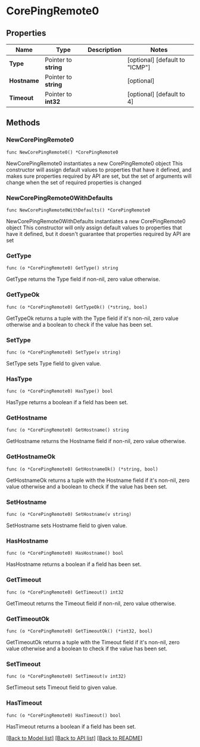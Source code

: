 # CorePingRemote0

## Properties

Name | Type | Description | Notes
------------ | ------------- | ------------- | -------------
**Type** | Pointer to **string** |  | [optional] [default to "ICMP"]
**Hostname** | Pointer to **string** |  | [optional] 
**Timeout** | Pointer to **int32** |  | [optional] [default to 4]

## Methods

### NewCorePingRemote0

`func NewCorePingRemote0() *CorePingRemote0`

NewCorePingRemote0 instantiates a new CorePingRemote0 object
This constructor will assign default values to properties that have it defined,
and makes sure properties required by API are set, but the set of arguments
will change when the set of required properties is changed

### NewCorePingRemote0WithDefaults

`func NewCorePingRemote0WithDefaults() *CorePingRemote0`

NewCorePingRemote0WithDefaults instantiates a new CorePingRemote0 object
This constructor will only assign default values to properties that have it defined,
but it doesn't guarantee that properties required by API are set

### GetType

`func (o *CorePingRemote0) GetType() string`

GetType returns the Type field if non-nil, zero value otherwise.

### GetTypeOk

`func (o *CorePingRemote0) GetTypeOk() (*string, bool)`

GetTypeOk returns a tuple with the Type field if it's non-nil, zero value otherwise
and a boolean to check if the value has been set.

### SetType

`func (o *CorePingRemote0) SetType(v string)`

SetType sets Type field to given value.

### HasType

`func (o *CorePingRemote0) HasType() bool`

HasType returns a boolean if a field has been set.

### GetHostname

`func (o *CorePingRemote0) GetHostname() string`

GetHostname returns the Hostname field if non-nil, zero value otherwise.

### GetHostnameOk

`func (o *CorePingRemote0) GetHostnameOk() (*string, bool)`

GetHostnameOk returns a tuple with the Hostname field if it's non-nil, zero value otherwise
and a boolean to check if the value has been set.

### SetHostname

`func (o *CorePingRemote0) SetHostname(v string)`

SetHostname sets Hostname field to given value.

### HasHostname

`func (o *CorePingRemote0) HasHostname() bool`

HasHostname returns a boolean if a field has been set.

### GetTimeout

`func (o *CorePingRemote0) GetTimeout() int32`

GetTimeout returns the Timeout field if non-nil, zero value otherwise.

### GetTimeoutOk

`func (o *CorePingRemote0) GetTimeoutOk() (*int32, bool)`

GetTimeoutOk returns a tuple with the Timeout field if it's non-nil, zero value otherwise
and a boolean to check if the value has been set.

### SetTimeout

`func (o *CorePingRemote0) SetTimeout(v int32)`

SetTimeout sets Timeout field to given value.

### HasTimeout

`func (o *CorePingRemote0) HasTimeout() bool`

HasTimeout returns a boolean if a field has been set.


[[Back to Model list]](../README.md#documentation-for-models) [[Back to API list]](../README.md#documentation-for-api-endpoints) [[Back to README]](../README.md)


